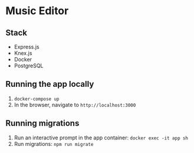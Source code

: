 # Music Editor

## Stack
* Express.js
* Knex.js
* Docker
* PostgreSQL

## Running the app locally
1. `docker-compose up`
2. In the browser, navigate to `http://localhost:3000`

## Running migrations
1. Run an interactive prompt in the app container:
`docker exec -it app sh`
2. Run migrations:
`npm run migrate`
